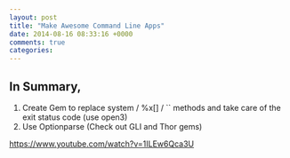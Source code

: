 ```yaml
---
layout: post
title: "Make Awesome Command Line Apps"
date: 2014-08-16 08:33:16 +0000
comments: true
categories: 
---
```

In Summary,
--
1. Create Gem to replace system / %x[] / `` methods and take care of the exit status code (use open3)
2. Use Optionparse (Check out GLI and Thor gems)

https://www.youtube.com/watch?v=1ILEw6Qca3U

